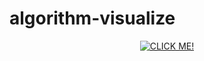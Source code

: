 # algorithm-visualize

<p align="center">
 <a href="https://www.youtube.com/watch?v=FHlSgIMoaq4"><img src="https://github.com/ianparcs/algorithm-visualize/blob/master/Capture.PNG" alt ="CLICK ME!"/></a>
